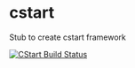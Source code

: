 # cstart
Stub to create cstart framework


<a href="https://ci.appveyor.com/project/uhayat/cstart" target="blank">
<img src="https://ci.appveyor.com/api/projects/status/a04bi4g8oo6k84op?svg=true&passingText=cstart%20build%20-%20OK" alt="CStart Build Status">
</a>
